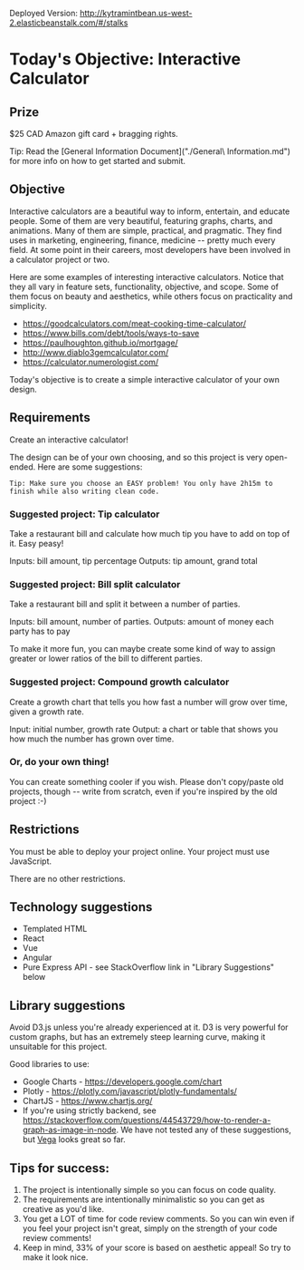 Deployed Version: http://kytramintbean.us-west-2.elasticbeanstalk.com/#/stalks



# Today's Objective: Interactive Calculator

## Prize

$25 CAD Amazon gift card + bragging rights.

Tip: Read the [General Information Document]("./General\ Information.md") for more info on how to get started and submit.

## Objective

Interactive calculators are a beautiful way to inform, entertain, and educate people. Some of them are very beautiful, featuring graphs, charts, and animations. Many of them are simple, practical, and pragmatic. They find uses in marketing, engineering, finance, medicine -- pretty much every field. At some point in their careers, most developers have been involved in a calculator project or two.

Here are some examples of interesting interactive calculators. Notice that they all vary in feature sets, functionality, objective, and scope. Some of them focus on beauty and aesthetics, while others focus on practicality and simplicity.

* https://goodcalculators.com/meat-cooking-time-calculator/
* https://www.bills.com/debt/tools/ways-to-save
* https://paulhoughton.github.io/mortgage/
* http://www.diablo3gemcalculator.com/
* https://calculator.numerologist.com/

Today's objective is to create a simple interactive calculator of your own design.

## Requirements

Create an interactive calculator! 

The design can be of your own choosing, and so this project is very open-ended. Here are some suggestions:

`Tip: Make sure you choose an EASY problem! You only have 2h15m to finish while also writing clean code.`

### Suggested project: Tip calculator

Take a restaurant bill and calculate how much tip you have to add on top of it. Easy peasy!

Inputs: bill amount, tip percentage
Outputs: tip amount, grand total

### Suggested project: Bill split calculator

Take a restaurant bill and split it between a number of parties. 

Inputs: bill amount, number of parties.
Outputs: amount of money each party has to pay

To make it more fun, you can maybe create some kind of way to assign greater or lower ratios of the bill to different parties.

### Suggested project: Compound growth calculator

Create a growth chart that tells you how fast a number will grow over time, given a growth rate.

Input: initial number, growth rate
Output: a chart or table that shows you how much the number has grown over time.

### Or, do your own thing!

You can create something cooler if you wish. Please don't copy/paste old projects, though -- write from scratch, even if you're inspired by the old project :-)

## Restrictions

You must be able to deploy your project online.
Your project must use JavaScript.

There are no other restrictions.

## Technology suggestions

* Templated HTML
* React
* Vue
* Angular
* Pure Express API - see StackOverflow link in "Library Suggestions" below

## Library suggestions

Avoid D3.js unless you're already experienced at it. D3 is very powerful for custom graphs, but has an extremely steep learning curve, making it unsuitable for this project.

Good libraries to use:
* Google Charts - https://developers.google.com/chart
* Plotly - https://plotly.com/javascript/plotly-fundamentals/
* ChartJS - https://www.chartjs.org/
* If you're using strictly backend, see https://stackoverflow.com/questions/44543729/how-to-render-a-graph-as-image-in-node. We have not tested any of these suggestions, but [Vega](https://www.npmjs.com/package/vega) looks great so far.

## Tips for success:

1. The project is intentionally simple so you can focus on code quality.
1. The requirements are intentionally minimalistic so you can get as creative as you'd like.
1. You get a LOT of time for code review comments. So you can win even if you feel your project isn't great, simply on the strength of your code review comments!
1. Keep in mind, 33% of your score is based on aesthetic appeal! So try to make it look nice.
